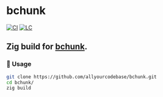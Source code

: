 # bchunk

[![CI][ci-shd]][ci-url]
[![LC][lc-shd]][lc-url]

## Zig build for [bchunk](https://github.com/hessu/bchunk).

### :rocket: Usage

```sh
git clone https://github.com/allyourcodebase/bchunk.git
cd bchunk/
zig build
```

<!-- MARKDOWN LINKS -->

[ci-shd]: https://img.shields.io/github/actions/workflow/status/allyourcodebase/bchunk/ci.yaml?branch=main&style=for-the-badge&logo=github&label=CI&labelColor=black
[ci-url]: https://github.com/allyourcodebase/bchunk/blob/main/.github/workflows/ci.yaml
[lc-shd]: https://img.shields.io/github/license/allyourcodebase/bchunk.svg?style=for-the-badge&labelColor=black
[lc-url]: https://github.com/allyourcodebase/bchunk/blob/main/LICENSE
